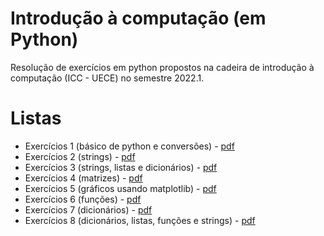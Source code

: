 <h1>Introdução à computação (em Python)</h1>
Resolução de exercícios em python propostos na cadeira de introdução à computação (ICC - UECE) no semestre 2022.1.

# Listas
+ Exercícios 1 (básico de python e conversões) - [pdf](https://github.com/LayzaCarneiro/introComputacao-uece/files/12308901/Exercicios1.pdf)
+ Exercícios 2 (strings) - [pdf](https://github.com/LayzaCarneiro/introComputacao-uece/files/12308903/Exercicios2.pdf)
+ Exercícios 3 (strings, listas e dicionários) - [pdf](https://github.com/LayzaCarneiro/introComputacao-uece/files/12308904/Exercicios3.pdf)
+ Exercícios 4 (matrizes) - [pdf](https://github.com/LayzaCarneiro/introComputacao-uece/files/12308905/Exercicios4.pdf)
+ Exercícios 5 (gráficos usando matplotlib) - [pdf](https://github.com/LayzaCarneiro/introComputacao-uece/files/12308906/Exercicios5.pdf)
+ Exercícios 6 (funções) - [pdf](https://github.com/LayzaCarneiro/introComputacao-uece/files/12308908/Exercicios6.pdf)
+ Exercícios 7 (dicionários) - [pdf](https://github.com/LayzaCarneiro/introComputacao-uece/files/12308910/Exercicios7.pdf)
+ Exercícios 8 (dicionários, listas, funções e strings) - [pdf](https://github.com/LayzaCarneiro/introComputacao-uece/files/12308915/Exercicios8.pdf)


